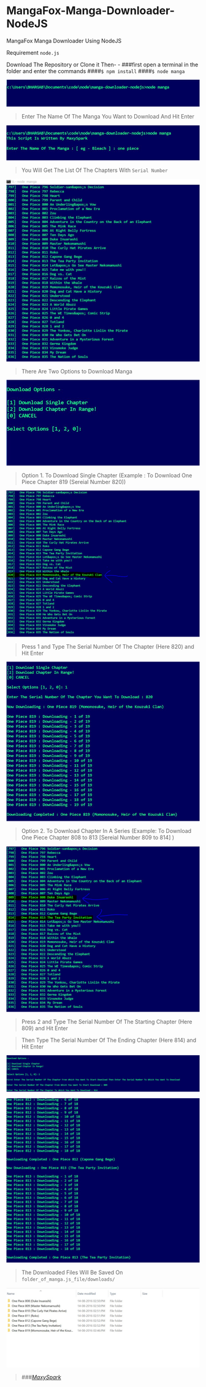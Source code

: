 # MangaFox-Manga-Downloader-NodeJS
MangaFox Manga Downloader Using NodeJS

Requirement `node.js`

Download The Repository or Clone it Then- -
###first open a terminal in the folder and enter the commands
####`$ npm install`
####`$ node manga`

![Scrrenshot 1](https://raw.githubusercontent.com/MaxySpark/MangaFox-Manga-Downloader-NodeJS/master/screenshots/manga1.JPG "Scrrenshot 1")

>Enter The Name Of The Manga You Want to Download And Hit Enter

![Scrrenshot 2](https://raw.githubusercontent.com/MaxySpark/MangaFox-Manga-Downloader-NodeJS/master/screenshots/manga2.JPG "Scrrenshot 2")

>You Will Get The List Of The Chapters With `Serial Number`

![Scrrenshot 3](https://raw.githubusercontent.com/MaxySpark/MangaFox-Manga-Downloader-NodeJS/master/screenshots/manga3.JPG "Scrrenshot 3")

>There Are Two Options to Download Manga

![Scrrenshot 4](https://raw.githubusercontent.com/MaxySpark/MangaFox-Manga-Downloader-NodeJS/master/screenshots/manga4.JPG "Scrrenshot 4")

>Option 1. To Download Single Chapter (Example : To Download One Piece Chapter 819 (Sereial Number 820))

![Scrrenshot 5](https://raw.githubusercontent.com/MaxySpark/MangaFox-Manga-Downloader-NodeJS/master/screenshots/manga5.JPG "Scrrenshot 5")

>Press 1 and Type The Serial Number Of The Chapter (Here 820) and Hit Enter

![Scrrenshot 6](https://raw.githubusercontent.com/MaxySpark/MangaFox-Manga-Downloader-NodeJS/master/screenshots/manga6.JPG "Scrrenshot 6")

>Option 2. To Download Chapter In A Series (Example: To Download One Piece Chapter 808 to 813 [Sereial Number 809 to 814] )

![Scrrenshot 7](https://raw.githubusercontent.com/MaxySpark/MangaFox-Manga-Downloader-NodeJS/master/screenshots/manga7.JPG "Scrrenshot 7")

>Press 2 and Type The Serial Number Of The Starting Chapter (Here 809) and Hit Enter

>Then Type The Serial Number Of The Ending Chapter (Here 814) and Hit Enter

![Scrrenshot 8](https://raw.githubusercontent.com/MaxySpark/MangaFox-Manga-Downloader-NodeJS/master/screenshots/manga8.JPG "Scrrenshot 8")

![Scrrenshot 9](https://raw.githubusercontent.com/MaxySpark/MangaFox-Manga-Downloader-NodeJS/master/screenshots/manga9.JPG "Scrrenshot 9")

>The Downloaded Files Will Be Saved On `folder_of_manga.js_file/downloads/`

![Scrrenshot 10](https://raw.githubusercontent.com/MaxySpark/MangaFox-Manga-Downloader-NodeJS/master/screenshots/manga10.JPG "Scrrenshot 10")

>###[_MaxySpark_](http://maxyspark.com)